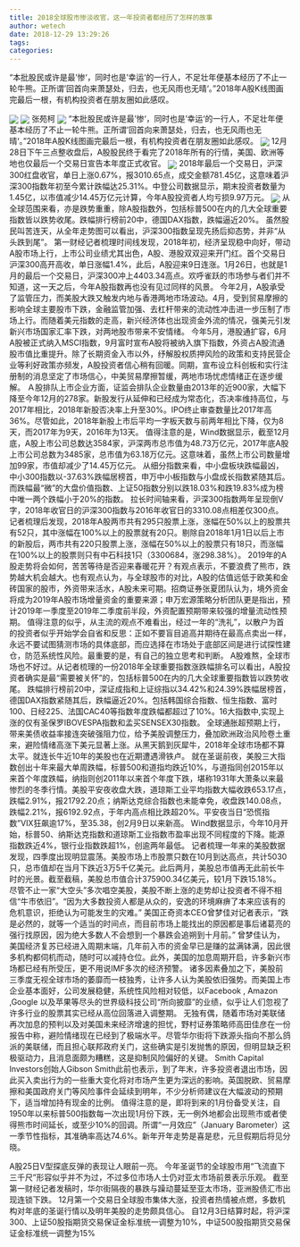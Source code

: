 ```yaml
---
title: 2018全球股市惨淡收官，这一年投资者都经历了怎样的故事
author: wetech
date: 2018-12-29 13:29:26
tags: 
categories: 
---
```

“本批股民或许是最’惨‘，同时也是’幸运‘的一行人，不足壮年便基本经历了不止一轮牛熊。正所谓’回首向来萧瑟处，归去，也无风雨也无晴‘。”2018年A股K线图画完最后一根，有机构投资者在朋友圈如此感叹。
<!-- more -->
<img align="center" border="0" src="https://imgcdn.yicai.com/uppics/images/2018/12/86c3711928705093b517928335c0c16e.jpg" />
<img align="center" border="0" src="https://imgcdn.yicai.com/uppics/images/2018/12/3a1b2ed716ff97c6567d90ca5e5ecd94.jpg" />
张苑柯
<img align="center" border="0" src="https://imgcdn.yicai.com/uppics/images/2018/12/8a85a96a4005c26a08c77d3acb822555.jpg" />
“本批股民或许是最’惨‘，同时也是’幸运‘的一行人，不足壮年便基本经历了不止一轮牛熊。正所谓’回首向来萧瑟处，归去，也无风雨也无晴‘。”2018年A股K线图画完最后一根，有机构投资者在朋友圈如此感叹。
<img align="center" border="0" src="https://imgcdn.yicai.com/uppics/images/2018/12/77599ad16e496e01c544a3e319b2e794.jpg" />
12月28日下午三点整收盘后，A股股民终于看完了2018年所有的行情，美国、欧洲等地也仅最后一个交易日宣告本年度正式收官。
<img align="center" border="0" src="https://imgcdn.yicai.com/uppics/images/2018/12/f2b44152134701a26f63ade5aad0a128.jpg" />
2018年最后一个交易日，沪深300红盘收官，单日上涨0.67%，报3010.65点，成交金额781.45亿，这意味着沪深300指数年初至今累计跌幅达25.31%。中登公司数据显示，期末投资者数量为1.45亿，以市值减少14.45万亿元计算，今年A股投资者人均亏损9.97万元。
<img align="center" border="0" src="https://imgcdn.yicai.com/uppics/images/2018/12/c84a542cdab1e92ae860ad38beb66a2e.jpg" />
从全球范围来看，亦是跌势重重，除A股指数外，包括标普500在内的几大全球重要指数皆以跌势收尾。跌幅排行榜前20中，德国DAX指数，跌幅逼近20%。
虽然股民叫苦连天，从全年走势图可以看出，沪深300指数呈现先扬后抑态势，并非“从头跌到尾”。
第一财经记者梳理时间线发现，2018年初，经济呈现稳中向好，带动A股市场上行，上市公司业绩尤其出色，A股、港股双双迎来开门红。首个交易日沪深300高开高收，单日涨幅1.4%，此后，A股迎来9日连涨。1月26日，也就是1月的最后一个交易日，沪深300冲上4403.34高点。欢呼雀跃的市场参与者们并不知道，这一天之后，今年A股指数再也没有见过同样的风景。
今年2月，A股承受了监管压力，而美股大跌又触发内地与香港两地市场波动。4月，受到贸易摩擦的影响全球主要股市下跌，金融监管加强、去杠杆带来的流动性冲击进一步压制了市场上行。而随着美元指数的走高，新兴经济体也出现资金外流的情况，强美元引发新兴市场国家汇率下跌，对两地股市带来不安情绪。
今年5月，港股通扩容，6月A股被正式纳入MSCI指数，9月富时宣布A股将被纳入旗下指数，外资占A股流通股市值比重提升。除了长期资金入市以外，纾解股权质押风险的政策和支持民营企业等利好政策亦频发，A股投资者信心稍有回暖。同期，宣布设立科创板和实行注册制的消息坚定了市场信心，中美贸易摩擦暂缓，两地市场忧虑情绪正在逐步缓解。
Ａ股排队上市企业方面，证监会排队企业数量由2013年的近900家，大幅下降至今年12月的278家。新股发行从延伸和已经成为常态化，否决率维持高位，与2017年相比，2018年新股否决率上升至30%。IPO终止审查数量比2017年高36%。尽管如此，2018年新股上市后平均一字板天数与前两年相比下降，仅为8天，而2017年为9天，2016年为13天。
值得注意的是，Wind数据显示，截至12月底，A股上市公司总数达3584家，沪深两市总市值为48.73万亿元，2017年底A股上市公司总数为3485家，总市值为63.18万亿元。这意味着，虽然上市公司数量增加99家，市值却减少了14.45万亿元。
从细分指数来看，中小盘板块跌幅最凶，中小300指数以-37.63%跌幅居榜首，申万中小板指数与小盘成长指数紧随其后。而跌幅最“微”的大盘价值指数、上证50指数分别以跌18.03%和跌19.83%成为榜中唯一两个跌幅小于20%的指数。
拉长时间轴来看，沪深300指数两年呈现倒V字，2018年收官日的沪深300指数与2016年收官日的3310.08点相差仅300点。
记者梳理后发现，2018年A股两市共有295只股票上涨，涨幅在50%以上的股票共有52只，其中涨幅在100%以上的股票就有20只。剔除自2018年1月1日以后上市的新股后，两市共有220只股票上涨，涨幅在50%以上的股票只有18只，而涨幅在100%以上的股票则只有中石科技1只（3300684，涨298.38%）。
2019年的A股走势将会如何，苦苦等待是否迎来春暖花开？有观点表示，不要浪费了熊市，跌势越大机会越大。也有观点认为，与全球股市的对比，A股的估值远低于欧美和金砖国家的股市，外资带来活水，A股未来可期。招商证券张夏团队认为，境外资金将成为2019年A股市场增量资金的重要来源；申万宏源策略分析团队更是指出，预计2019年一季度至2019年二季度前半段，外资配置预期带来较强的增量流动性预期。
值得注意的似乎，从主流的观点不难看出，经过一年的“洗礼”，以散户为首的投资者似乎开始学会自省和反思：正如不要盲目追高并期待在最高点卖出一样，永远不要试图猜测市场的具体底部，而应选择在市场处于底部区间是进行试探性建仓，防范系统性风险。最重要的是，有自己的独立思考和判断。
A股难熬，全球市场也不好过。从记者梳理的一份2018年全球重要指数涨跌幅排名可以看出，A股投资者确实是最“需要被关怀”的，包括标普500在内的几大全球重要指数皆以跌势收尾。
跌幅排行榜前20中，深证成指和上证综指以34.42%和24.39%跌幅居榜首，德国DAX指数紧随其后，跌幅逼近20%。包括韩国综合指数、恒生指数、富时100、日经225、法国CAC40等指数年度跌幅都超过了10%。16大指数中,实现上涨的仅有圣保罗IBOVESPA指数和孟买SENSEX30指数。
全球通胀超预期上行，带来美债收益率接连突破强阻力位，给予美股调整压力，叠加欧洲政治风险卷土重来，避险情绪高涨下美元显著上涨。从黑天鹅到灰犀牛，2018年全球市场都不算太平。就连长牛近10年的美股也在近期遭遇滑铁卢。
就在圣诞前夜，美股三大指数创出十年来最大单周跌幅，标普500和道指均跌近10%，与道指同创2015年以来首个年度跌幅，纳指则创2011年以来首个年度下跌，堪称1931年大萧条以来最惨烈的冬季行情。美股平安夜收盘大跌，道琼斯工业平均指数大幅收跌653.17点，跌幅2.91%，报21792.20点；纳斯达克综合指数也未能幸免，收盘跌140.08点，跌幅2.21%，报6192.92点，于年内高点相比跌超20%。平安夜当日“恐慌指数”VIX狂飙逾17%，至35.38，创2月9日以来新高。
Wind数据显示，今年10月开始，标普50、纳斯达克指数和道琼斯工业指数市盈率出现不同程度的下降。能源指数跌近4%，银行业指数跌超1%，创逾两年最低。
记者梳理一年来的美股数据发现，四季度出现明显震荡。美股市场上市股票只数在10月到达高点，共计5030只，总市值却在当月下跌近3万5千亿美元。此后两月，美股总市值再无此前长牛时的光景。截至截稿，美股总市值合计375900.34亿美元，较1月下跌15.18%。
尽管不止一家“大空头”多次唱空美股，美股不断上涨的走势却让投资者不得不相信“牛市依旧”。“因为大多数投资人都是从众的，安逸的环境麻痹了本来应该有的危机意识，拒绝认为可能发生的灾难。” 美国正奇资本CEO曾梦佳对记者表示，“跌是必然的，就等一个适当的时间点，而目前市场上能找出的原因都是事后诸葛亮的强行找原因，因为绝大多数人不会想到一个暴跌会追朔到十月前。”
曾梦佳认为，美国经济复苏已经进入周期末端，几年前入市的资金早已是赚的盆满钵满，因此很多机构都伺机而动，随时可以减持仓位。此外，美国的加息周期开启，许多新兴市场都已经有所受压，更不用说IMF多次的经济预警。
诸多因素叠加之下，美股前三季度无视全球市场的萎靡而一枝独秀，让许多人认为美股依旧强势。而美国上市企业基本面好，公司发展稳健，系统性风险相对较低，以Facebook , Amazon ,Google 以及苹果等尽头的世界级科技公司“所向披靡”的业绩，似乎让人们忽视了许多行业的股票其实已经从高位回落进入调整期。
无独有偶，随着市场对美联储再次加息的预判以及对美国未来经济增速的担忧，野村证券策略师高田佳彦在一份报告中称，避险情绪现在已经到了极端水平。尽管华尔街将下跌源头指向不那么鸽派的美联储，而且担心联邦政府关门，这些确实是引发抛售的原因，但明显缺乏积极驱动力，且消息面颇为糟糕，这是抑制风险偏好的关键。
Smith Capital Investors创始人Gibson Smith此前也表示，到了年末，许多投资者退出市场，因此买入卖出行为的一些重大变化将对市场产生更为深远的影响。英国脱欧、贸易摩擦和美国政府关门等风险事件会延续到明年，不少分析师建议在大幅波动的预期下，适当增加持有现金的比例。
值得注意的是，即将到来的1月份备受关注，自1950年以来标普500指数每一次出现1月份下跌，无一例外地都会出现熊市或者使得熊市时间延长，或至少10%的回调。所谓“一月效应”（January Barometer）这一季节性指标，其准确率高达74.6%。新年开年走势是喜是悲，元旦假期后将见分晓。
 
 
A股25日V型探底反弹的表现让人眼前一亮。
今年圣诞节的全球股市用“飞流直下三千尺”形容似乎并不为过，不过多位市场人士仍对亚太市场前景表示乐观。
截至第一财经记者发稿时，华尔街隔夜的暴跌与躁动蔓延至亚太市场，亚洲股债汇市出现连锁下跌。
12月第一个交易日全球股市集体大涨，投资者热情被点燃，多数机构对年底的圣诞行情以及明年美股的走势颇具信心。
自12月3日结算时起，将沪深300、上证50股指期货交易保证金标准统一调整为10%，中证500股指期货交易保证金标准统一调整为15%

